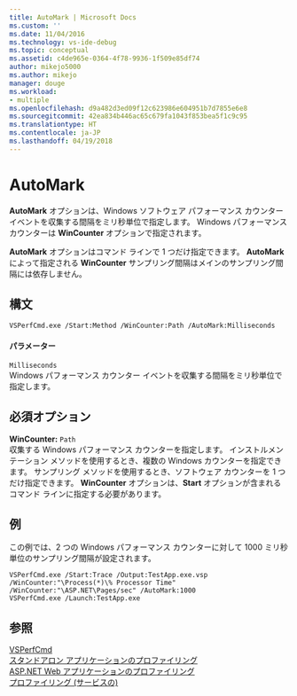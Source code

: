 ```yaml
---
title: AutoMark | Microsoft Docs
ms.custom: ''
ms.date: 11/04/2016
ms.technology: vs-ide-debug
ms.topic: conceptual
ms.assetid: c4de965e-0364-4f78-9936-1f509e85df74
author: mikejo5000
ms.author: mikejo
manager: douge
ms.workload:
- multiple
ms.openlocfilehash: d9a482d3ed09f12c623986e604951b7d7855e6e8
ms.sourcegitcommit: 42ea834b446ac65c679fa1043f853bea5f1c9c95
ms.translationtype: HT
ms.contentlocale: ja-JP
ms.lasthandoff: 04/19/2018
---
```

# <a name="automark"></a>AutoMark
**AutoMark** オプションは、Windows ソフトウェア パフォーマンス カウンター イベントを収集する間隔をミリ秒単位で指定します。 Windows パフォーマンス カウンターは **WinCounter** オプションで指定されます。  
  
 **AutoMark** オプションはコマンド ラインで 1 つだけ指定できます。 **AutoMark** によって指定される **WinCounter** サンプリング間隔はメインのサンプリング間隔には依存しません。  
  
## <a name="syntax"></a>構文  
  
```  
VSPerfCmd.exe /Start:Method /WinCounter:Path /AutoMark:Milliseconds  
```  
  
#### <a name="parameters"></a>パラメーター  
 `Milliseconds`  
 Windows パフォーマンス カウンター イベントを収集する間隔をミリ秒単位で指定します。  
  
## <a name="required-options"></a>必須オプション  
 **WinCounter:** `Path`  
 収集する Windows パフォーマンス カウンターを指定します。 インストルメンテーション メソッドを使用するとき、複数の Windows カウンターを指定できます。 サンプリング メソッドを使用するとき、ソフトウェア カウンターを 1 つだけ指定できます。 **WinCounter** オプションは、**Start** オプションが含まれるコマンド ラインに指定する必要があります。  
  
## <a name="example"></a>例  
 この例では、2 つの Windows パフォーマンス カウンターに対して 1000 ミリ秒単位のサンプリング間隔が設定されます。  
  
```  
VSPerfCmd.exe /Start:Trace /Output:TestApp.exe.vsp /WinCounter:"\Process(*)\% Processor Time" /WinCounter:"\ASP.NET\Pages/sec" /AutoMark:1000  
VSPerfCmd.exe /Launch:TestApp.exe  
```  
  
## <a name="see-also"></a>参照  
 [VSPerfCmd](../profiling/vsperfcmd.md)   
 [スタンドアロン アプリケーションのプロファイリング](../profiling/command-line-profiling-of-stand-alone-applications.md)   
 [ASP.NET Web アプリケーションのプロファイリング](../profiling/command-line-profiling-of-aspnet-web-applications.md)   
 [プロファイリング (サービスの)](../profiling/command-line-profiling-of-services.md)
